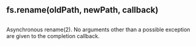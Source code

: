 ## fs.rename(oldPath, newPath, callback)

## 

Asynchronous rename(2). No arguments other than a possible exception are given
to the completion callback.